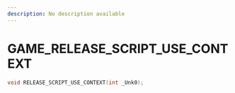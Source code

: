 ```yaml
---
description: No description available 
---
```


# GAME\_RELEASE_SCRIPT_USE_CONTEXT

```cpp
void RELEASE_SCRIPT_USE_CONTEXT(int _Unk0);
```